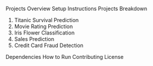 Projects Overview
Setup Instructions
Projects Breakdown

1. Titanic Survival Prediction
2. Movie Rating Prediction
3. Iris Flower Classification
4. Sales Prediction
5. Credit Card Fraud Detection

Dependencies
How to Run
Contributing
License
